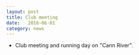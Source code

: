 ```yaml
---
layout: post
title: Club meeting
date:   2016-06-01
category: news
---
```


* Club meeting and running day on "Cann River".

